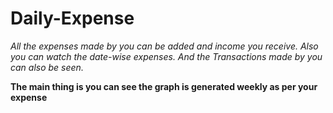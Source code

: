 # Daily-Expense
*All the expenses made by you can be added and income you receive.
Also you can watch the date-wise expenses.
And the Transactions made by you can also be seen.*

**The main thing is you can see the graph is generated weekly as per your expense**
